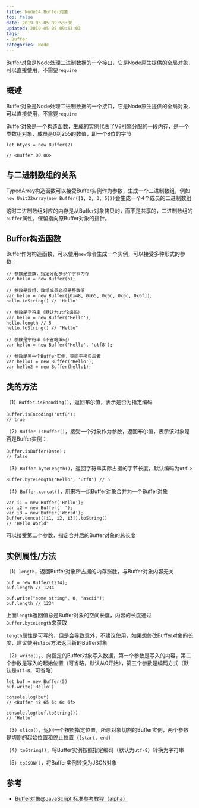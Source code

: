 ```yaml
---
title: Node14 Buffer对象
top: false
date: 2019-05-05 09:53:00
updated: 2019-05-05 09:53:03
tags:
- Buffer
categories: Node
---
```


Buffer对象是Node处理二进制数据的一个接口，它是Node原生提供的全局对象，可以直接使用，不需要`require`

<!-- more -->

## 概述

Buffer对象是Node处理二进制数据的一个接口，它是Node原生提供的全局对象，可以直接使用，不需要`require`

Buffer对象是一个构造函数，生成的实例代表了V8引擎分配的一段内存，是一个类数组对象，成员是0到255的数值，即一个8位的字节

```JS
let btyes = new Buffer(2)

// <Buffer 00 00>
```

## 与二进制数组的关系

TypedArray构造函数可以接受Buffer实例作为参数，生成一个二进制数组，例如`new Unit32Array(new Buffer([1, 2, 3, 5]))`会生成一个4个成员的二进制数组

这时二进制数组对应的内存是从Buffer对象拷贝的，而不是共享的，二进制数组的`buffer`属性，保留指向原Buffer对象的指针。

## Buffer构造函数

Buffer作为构造函数，可以使用`new`命令生成一个实例，可以接受多种形式的参数：

```JS
// 参数是整数，指定分配多少个字节内存
var hello = new Buffer(5);

// 参数是数组，数组成员必须是整数值
var hello = new Buffer([0x48, 0x65, 0x6c, 0x6c, 0x6f]);
hello.toString() // 'Hello'

// 参数是字符串（默认为utf8编码）
var hello = new Buffer('Hello');
hello.length // 5
hello.toString() // "Hello"

// 参数是字符串（不省略编码）
var hello = new Buffer('Hello', 'utf8');

// 参数是另一个Buffer实例，等同于拷贝后者
var hello1 = new Buffer('Hello');
var hello2 = new Buffer(hello1);
```

## 类的方法

（1）`Buffer.isEncoding()`，返回布尔值，表示是否为指定编码

```JS
Buffer.isEncoding('utf8')；
// true
```

（2）`Buffer.isBuffer()`，接受一个对象作为参数，返回布尔值，表示该对象是否是Buffer实例：

```JS
Buffer.isBuffer(Date)；
// false
```
（3）`Buffer.byteLength()`，返回字符串实际占据的字节长度，默认编码为`utf-8`

```JS
Buffer.byteLength('Hello', 'utf8') // 5
```

（4）`Buffer.concat()`，用来将一组Buffer对象合并为一个Buffer对象

```JS
var i1 = new Buffer('Hello');
var i2 = new Buffer(' ');
var i3 = new Buffer('World');
Buffer.concat([i1, i2, i3]).toString()
// 'Hello World'
```

可以接受第二个参数，指定合并后的Buffer对象的总长度


## 实例属性/方法

（1）`length`，返回Buffer对象所占据的内存涨肚，与Buffer对象内容无关

```JS
buf = new Buffer(1234);
buf.length // 1234

buf.write("some string", 0, "ascii");
buf.length // 1234
```
上面`length`返回值总是Buffer对象的空间长度，内容的长度通过`Buffer.byteLength`来获取

`length`属性是可写的，但是会导致意外，不建议使用，如果想修改Buffer对象的长度，建议使用`slice`方法返回新的Buffer对象

（2）`write()`，、向指定的Buffer对象写入数据，第一个参数是写入的内容，第二个参数是写入的起始位置（可省略，默认从0开始），第三个参数是编码方式（默认是`utf-8`，可省略）

```JS
let buf = new Buffer(5)
buf.write('Hello')

console.log(buf)
// <Buffer 48 65 6c 6c 6f>

console.log(buf.toString())
// 'Hello'
```

（3）`slice()`，返回一个按照指定位置，所原对象切割的Buffer实例，两个参数是切割的起始位置和终止位置（`[start, end)`

（4）`toString()`，将Buffer实例按照指定编码（默认为`utf-8`）转换为字符串

（5）`toJSON()`，将Buffer实例转换为JSON对象

## 参考
- [Buffer对象@JavaScript 标准参考教程（alpha）](https://javascript.ruanyifeng.com/nodejs/buffer.html)





